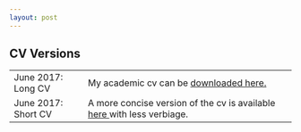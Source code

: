 ```yaml
---
layout: post
---
```

##  CV Versions
<table class="table table-hover">
<tr>
  <td class='col-md-3'>June 2017: Long CV</td>
  <td>My academic cv can be <a href="{{ site.url }}/downloads/cv/resume.pdf"> downloaded here.</a></td>
</tr>
<tr>
  <td class='col-md-3'>June 2017: Short CV</td>
  <td> A more concise version of the cv is available <a href="{{ site.url }}/downloads/cv/concise_cv.pdf">here </a> with less verbiage.</td>
</tr>
</table>
